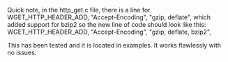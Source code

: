 Quick note, in the http_get.c file, there is a line for WGET_HTTP_HEADER_ADD, "Accept-Encoding", "gzip, deflate",
which added support for bzip2 so the new line of code should look like this: WGET_HTTP_HEADER_ADD, "Accept-Encoding", "gzip, deflate, bzip2",

This has been tested and it is located in examples. It works flawlessly with no issues.
